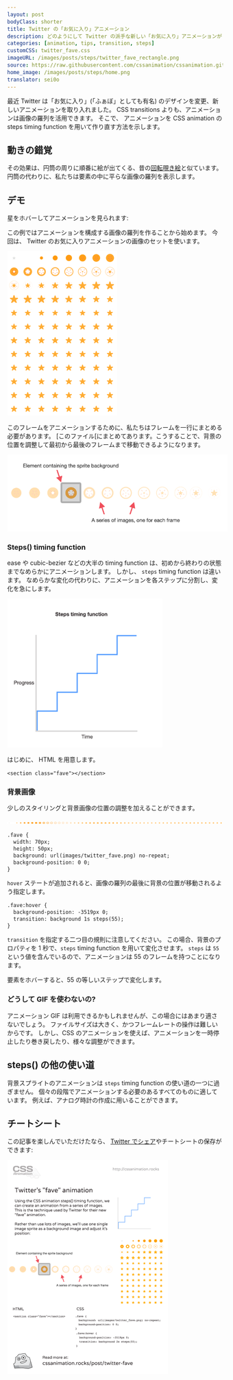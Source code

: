 ```yaml
---
layout: post
bodyClass: shorter
title: Twitter の「お気に入り」アニメーション
description: どのようにして Twitter の派手な新しい「お気に入り」アニメーションが CSS の steps() timing function を用いて動いているのか、考えてみましょう。
categories: [animation, tips, transition, steps]
customCSS: twitter_fave.css
imageURL: /images/posts/steps/twitter_fave_rectangle.png
source: https://raw.githubusercontent.com/cssanimation/cssanimation.github.io/master/_posts/2015-01-17-twitter-fave.md
home_image: /images/posts/steps/home.png
translator: sei0o
---
```


最近 Twitter は「お気に入り」(「ふぁぼ」としても有名) のデザインを変更、新しいアニメーションを取り入れました。 CSS transitions よりも、アニメーションは画像の羅列を活用できます。 そこで、 アニメーションを CSS animation の steps timing function を用いて作り直す方法を示します。

## 動きの錯覚

その効果は、円筒の周りに順番に絵が出てくる、昔の[回転覗き絵](http://en.wikipedia.org/wiki/Zoetrope)と似ています。 円筒の代わりに、私たちは要素の中に平らな画像の羅列を表示します。

## デモ

星をホバーしてアニメーションを見られます:

<section class="fave demo-container tap-to-activate"></section>

この例ではアニメーションを構成する画像の羅列を作ることから始めます。 今回は、 Twitter のお気に入りアニメーションの画像のセットを使います。

<img src="/images/posts/steps/twitter_fave_rectangle.png" alt="Frames from Twitter's fave icon animation" style="max-width:256px" />

このフレームをアニメーションするために、私たちはフレームを一行にまとめる必要があります。 [このファイル[にまとめてあります。こうすることで、背景の位置を調整して最初から最後のフレームまで移動できるようになります。

<img src="/images/posts/steps/frames.png" alt="How the background images are positioned within an element" style="max-width:514px" />

### Steps() timing function

ease や cubic-bezier などの大半の timing function は、初めから終わりの状態までなめらかにアニメーションします。 しかし、 `steps` timing function は違います。 なめらかな変化の代わりに、アニメーションを各ステップに分割し、変化を急にします。

<img src="/images/posts/steps/steps.png" alt="How the steps function is illustrated on a graph, as a series of discrete steps" style="max-width:362px" />

はじめに、 HTML を用意します。

    <section class="fave"></section>

### 背景画像

少しのスタイリングと背景画像の位置の調整を加えることができます。

![Image sprite for the animation](/images/posts/steps/twitter_fave.png)

    .fave {
      width: 70px;
      height: 50px;
      background: url(images/twitter_fave.png) no-repeat;
      background-position: 0 0;
    }

`hover` ステートが追加されると、画像の羅列の最後に背景の位置が移動されるよう指定します。

    .fave:hover {
      background-position: -3519px 0;
      transition: background 1s steps(55);
    }

`transition` を指定する二つ目の規則に注意してください。 この場合、背景のプロパティを 1 秒で、`steps` timing function を用いて変化させます。 `steps` は `55` という値を含んでいるので、アニメーションは 55 のフレームを持つことになります。

要素をホバーすると、55 の等しいステップで変化します。

### どうして GIF を使わないの?

アニメーション GIF は利用できるかもしれませんが、この場合にはあまり適さないでしょう。 ファイルサイズは大きく、かつフレームレートの操作は難しいからです。 しかし、CSS のアニメーションを使えば、アニメーションを一時停止したり巻き戻したり、様々な調整ができます。

## steps() の他の使い道

背景スプライトのアニメーションは `steps` timing function の使い道の一つに過ぎません。 個々の段階でアニメーションする必要のあるすべてのものに適しています。 例えば、アナログ時計の作成に用いることができます。

## チートシート

この記事を楽しんでいただけたなら、 [Twitter でシェア](https://twitter.com/intent/tweet?text=Recreate%20the%20Twitter%20fave%20icon%20animation&url=https://cssanimation.rocks/post/twitter-fave/&original_referer=https://cssanimation.rocks)やチートシートの保存ができます:

<img src="/tips/twitter-fave.png" alt="Share this summary on Twitter" style="max-width:375px" />
